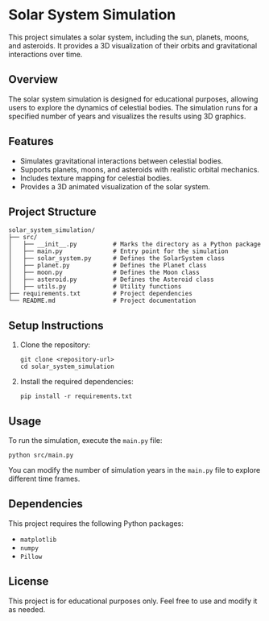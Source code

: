# Solar System Simulation

This project simulates a solar system, including the sun, planets, moons, and asteroids. It provides a 3D visualization of their orbits and gravitational interactions over time.

## Overview

The solar system simulation is designed for educational purposes, allowing users to explore the dynamics of celestial bodies. The simulation runs for a specified number of years and visualizes the results using 3D graphics.

## Features

- Simulates gravitational interactions between celestial bodies.
- Supports planets, moons, and asteroids with realistic orbital mechanics.
- Includes texture mapping for celestial bodies.
- Provides a 3D animated visualization of the solar system.

## Project Structure

```
solar_system_simulation/
├── src/
│   ├── __init__.py          # Marks the directory as a Python package
│   ├── main.py              # Entry point for the simulation
│   ├── solar_system.py      # Defines the SolarSystem class
│   ├── planet.py            # Defines the Planet class
│   ├── moon.py              # Defines the Moon class
│   ├── asteroid.py          # Defines the Asteroid class
│   ├── utils.py             # Utility functions
├── requirements.txt         # Project dependencies
└── README.md                # Project documentation
```

## Setup Instructions

1. Clone the repository:
   ```
   git clone <repository-url>
   cd solar_system_simulation
   ```

2. Install the required dependencies:
   ```
   pip install -r requirements.txt
   ```

## Usage

To run the simulation, execute the `main.py` file:

```
python src/main.py
```

You can modify the number of simulation years in the `main.py` file to explore different time frames.

## Dependencies

This project requires the following Python packages:

- `matplotlib`
- `numpy`
- `Pillow`

## License

This project is for educational purposes only. Feel free to use and modify it as needed.
